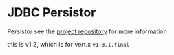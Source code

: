 # JDBC Persistor

Persistor see the [project repository](https://github.com/timyates/mod-jdbc-persistor/) for more information

this is v1.2, which is for vert.x `v1.3.1.final`



